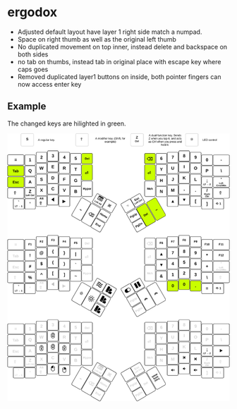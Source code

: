 # ergodox
- Adjusted default layout have layer 1 right side match a numpad.
- Space on right thumb as well as the original left thumb
- No duplicated movement on top inner, instead delete and backspace on both sides
- no tab on thumbs, instead tab in original place with escape key where caps goes
- Removed duplicated layer1 buttons on inside, both pointer fingers can now access enter key

## Example
The changed keys are hilighted in green.

![Screenshot Shows 3 Changed Keys](./artwork/example.svg)
